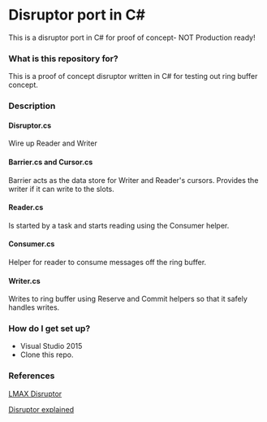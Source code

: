 # Disruptor port in C# #

This is a disruptor port in C# for proof of concept- NOT Production ready!

### What is this repository for? ###

This is a proof of concept disruptor written in C# for testing out ring buffer concept.

### Description ###

#### Disruptor.cs ####

Wire up Reader and Writer

#### Barrier.cs and Cursor.cs ####

Barrier acts as the data store for Writer and Reader's cursors. Provides the writer if it can write to the slots.

#### Reader.cs ####

Is started by a task and starts reading using the Consumer helper. 

#### Consumer.cs ####

Helper for reader to consume messages off the ring buffer. 


#### Writer.cs ####

Writes to ring buffer using Reserve and Commit helpers so that it safely handles writes.


### How do I get set up? ###

* Visual Studio 2015 
* Clone this repo.

### References

[LMAX Disruptor](https://github.com/LMAX-Exchange/disruptor)

[Disruptor explained](https://martinfowler.com/articles/lmax.html)